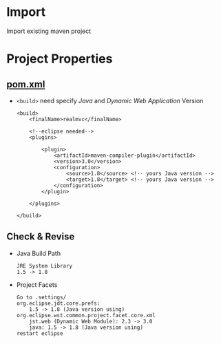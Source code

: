 # Import

Import existing maven project

# Project Properties

## [**pom.xml**](https://github.com/neilChenXie/java_dev/blob/master/TEMPLATES/pom.xml)

* `<build>` need specify *Java* and *Dynamic Web Application* Version
	
	```
	<build>
		<finalName>realmvc</finalName>

		<!--eclipse needed-->
		<plugins>

			<plugin>
				<artifactId>maven-compiler-plugin</artifactId>
				<version>3.0</version>
				<configuration>
					<source>1.8</source> <!-- yours Java version -->
					<target>1.8</target> <!-- yours Java version -->
				</configuration>
			</plugin>

		</plugins>

	</build>
	```

## Check & Revise

* Java Build Path

	```
	JRE System Library
	1.5 -> 1.8
	```

* Project Facets

	```
	Go to .settings/
	org.eclipse.jdt.core.prefs: 
		1.5 -> 1.8 (Java version using)
	org.eclipse.wst.common.project.facet.core.xml
		jst.web (Dynamic Web Module): 2.3 -> 3.0
		java: 1.5 -> 1.8 (Java version using)
	restart eclipse
	```
